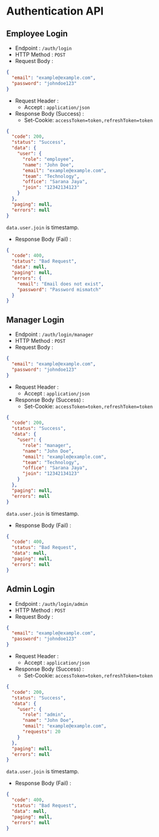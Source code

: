 # Authentication API

## Employee Login

- Endpoint : `/auth/login`
- HTTP Method : `POST`
- Request Body :

```json
{
  "email": "example@example.com",
  "password": "johndoe123"
}
```

- Request Header :
  - Accept : `application/json`
- Response Body (Success) :
  - Set-Cookie: `accessToken=token,refreshToken=token`

```json
{
  "code": 200,
  "status": "Success",
  "data": {
    "user": {
      "role": "employee",
      "name": "John Doe",
      "email": "example@example.com",
      "team": "Technology",
      "office": "Sarana Jaya",
      "join": "12342134123"
    }
  },
  "paging": null,
  "errors": null
}
```

`data.user.join` is timestamp.

- Response Body (Fail) :

```json
{
  "code": 400,
  "status": "Bad Request",
  "data": null,
  "paging": null,
  "errors": {
    "email": "Email does not exist",
    "password": "Password mismatch"
  }
}
```

## Manager Login

- Endpoint : `/auth/login/manager`
- HTTP Method : `POST`
- Request Body :

```json
{
  "email": "example@example.com",
  "password": "johndoe123"
}
```

- Request Header :
  - Accept : `application/json`
- Response Body (Success) :
  - Set-Cookie: `accessToken=token,refreshToken=token`

```json
{
  "code": 200,
  "status": "Success",
  "data": {
    "user": {
      "role": "manager",
      "name": "John Doe",
      "email": "example@example.com",
      "team": "Technology",
      "office": "Sarana Jaya",
      "join": "12342134123"
    }
  },
  "paging": null,
  "errors": null
}
```

`data.user.join` is timestamp.

- Response Body (Fail) :

```json
{
  "code": 400,
  "status": "Bad Request",
  "data": null,
  "paging": null,
  "errors": null
}
```

## Admin Login

- Endpoint : `/auth/login/admin`
- HTTP Method : `POST`
- Request Body :

```json
{
  "email": "example@example.com",
  "password": "johndoe123"
}
```

- Request Header :
  - Accept : `application/json`
- Response Body (Success) :
  - Set-Cookie: `accessToken=token,refreshToken=token`

```json
{
  "code": 200,
  "status": "Success",
  "data": {
    "user": {
      "role": "admin",
      "name": "John Doe",
      "email": "example@example.com",
      "requests": 20
    }
  },
  "paging": null,
  "errors": null
}
```

`data.user.join` is timestamp.

- Response Body (Fail) :

```json
{
  "code": 400,
  "status": "Bad Request",
  "data": null,
  "paging": null,
  "errors": null
}
```
